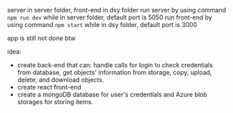 server in server folder, front-end in dsy folder
run server by using command `npm run dev` while in server folder, default port is 5050
run front-end by using command `npm start` while in dsy folder, default port is 3000

app is still not done btw

idea:
- create back-end that can: handle calls for login to check credentials from database, get objects' information from storage, copy, upload, delete, and download objects.
- create react front-end
- create a mongoDB database for user's credentials and Azure blob storages for storing items.